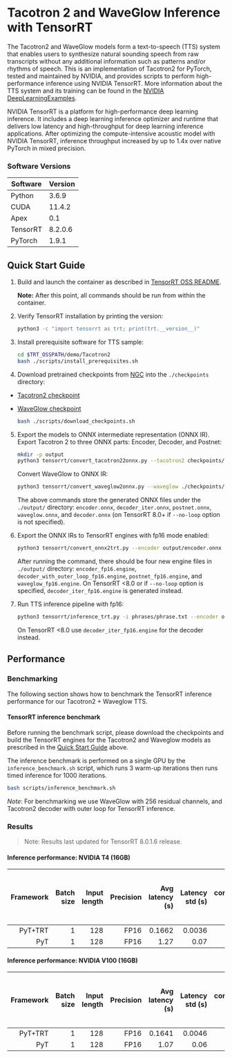 # Tacotron 2 and WaveGlow Inference with TensorRT

The Tacotron2 and WaveGlow models form a text-to-speech (TTS) system that enables users to synthesize natural sounding speech from raw transcripts without any additional information such as patterns and/or rhythms of speech. This is an implementation of Tacotron2 for PyTorch, tested and maintained by NVIDIA, and provides scripts to perform high-performance inference using NVIDIA TensorRT. More information about the TTS system and its training can be found in the
[NVIDIA DeepLearningExamples](https://github.com/NVIDIA/DeepLearningExamples/tree/master/PyTorch/SpeechSynthesis/Tacotron2).

NVIDIA TensorRT is a platform for high-performance deep learning inference. It includes a deep learning inference optimizer and runtime that delivers low latency and high-throughput for deep learning inference applications. After optimizing the compute-intensive acoustic model with NVIDIA TensorRT, inference throughput increased by up to 1.4x over native PyTorch in mixed  precision.

### Software Versions

|Software|Version|
|--------|-------|
|Python|3.6.9|
|CUDA|11.4.2|
|Apex|0.1|
|TensorRT|8.2.0.6|
|PyTorch|1.9.1|


## Quick Start Guide

1. Build and launch the container as described in [TensorRT OSS README](https://github.com/NVIDIA/TensorRT/blob/master/README.md).

    **Note:** After this point, all commands should be run from within the container.

2. Verify TensorRT installation by printing the version:
    ```bash
    python3 -c "import tensorrt as trt; print(trt.__version__)"
    ```

3. Install prerequisite software for TTS sample:
    ```bash
    cd $TRT_OSSPATH/demo/Tacotron2
    bash ./scripts/install_prerequisites.sh
    ```
4. Download pretrained checkpoints from [NGC](https://ngc.nvidia.com/catalog/models) into the `./checkpoints` directory:

- [Tacotron2 checkpoint](https://ngc.nvidia.com/models/nvidia:tacotron2pyt_fp16)
- [WaveGlow checkpoint](https://ngc.nvidia.com/models/nvidia:waveglow256pyt_fp16)

    ```bash
    bash ./scripts/download_checkpoints.sh
    ```

5. Export the models to ONNX intermediate representation (ONNX IR).
   Export Tacotron 2 to three ONNX parts: Encoder, Decoder, and Postnet:

	```bash
	mkdir -p output
	python3 tensorrt/convert_tacotron22onnx.py --tacotron2 checkpoints/tacotron2_pyt_ckpt_amp_v19.09.0/nvidia_tacotron2pyt_fp16_20190427 -o output/ --fp16
	```

    Convert WaveGlow to ONNX IR:

	```bash
	python3 tensorrt/convert_waveglow2onnx.py --waveglow ./checkpoints/waveglow_ckpt_amp_256_v19.10.0/nvidia_waveglow256pyt_fp16 --config-file config.json --wn-channels 256 -o output/ --fp16
    ```

	The above commands store the generated ONNX files under the `./output/` directory:
    `encoder.onnx`, `decoder_iter.onnx`, `postnet.onnx`, `waveglow.onnx`, and `decoder.onnx` (on TensorRT 8.0+ if `--no-loop` option is not specified).

6. Export the ONNX IRs to TensorRT engines with fp16 mode enabled:

	```bash
	python3 tensorrt/convert_onnx2trt.py --encoder output/encoder.onnx --decoder output/decoder.onnx --postnet output/postnet.onnx --waveglow output/waveglow.onnx -o output/ --fp16
	```

	After running the command, there should be four new engine files in `./output/` directory:
    `encoder_fp16.engine`, `decoder_with_outer_loop_fp16.engine`, `postnet_fp16.engine`, and `waveglow_fp16.engine`. On TensorRT <8.0 or if `--no-loop` option is specified, `decoder_iter_fp16.engine` is generated instead.

7. Run TTS inference pipeline with fp16:

	
	```bash
	python3 tensorrt/inference_trt.py -i phrases/phrase.txt --encoder output/encoder_fp16.engine --decoder output/decoder_with_outer_loop_fp16.engine --postnet output/postnet_fp16.engine --waveglow output/waveglow_fp16.engine -o output/ --fp16
	```

    On TensorRT <8.0 use `decoder_iter_fp16.engine` for the decoder instead.

## Performance

### Benchmarking

The following section shows how to benchmark the TensorRT inference performance for our Tacotron2 + Waveglow TTS.

#### TensorRT inference benchmark

Before running the benchmark script, please download the checkpoints and build the TensorRT engines for the Tacotron2 and Waveglow models as prescribed in the [Quick Start Guide](#quick-start-guide) above.

The inference benchmark is performed on a single GPU by the `inference_benchmark.sh` script, which runs 3 warm-up iterations then runs timed inference for 1000 iterations.

```bash
bash scripts/inference_benchmark.sh
```

*Note*: For benchmarking we use WaveGlow with 256 residual channels, and Tacotron2 decoder with outer loop for TensorRT inference.

### Results

> Note: Results last updated for TensorRT 8.0.1.6 release.

#### Inference performance: NVIDIA T4 (16GB)

|Framework|Batch size|Input length|Precision|Avg latency (s)|Latency std (s)|Latency confidence interval 90% (s)|Latency confidence interval 95% (s)|Latency confidence interval 99% (s)|Throughput (samples/sec)|Speed-up PyT+TRT/TRT|Avg mels generated (81 mels=1 sec of speech)| Avg audio length (s)| Avg RTF|
|---:|---:|---:|---:|---:|---:|---:|---:|---:|---:|---:|---:|---:|---:|
|PyT+TRT|1| 128| FP16| 0.1662 | 0.0036 | 0.1705 | 0.1717 | 0.1736 | 871,568 | 7.64 | 566 | 6.99 | 42.03 |
|PyT    |1| 128| FP16| 1.27 | 0.07 | 1.36 | 1.38 | 1.44 |  121,184 | 1.00 | 601 | 7.42 | 5.84 |

#### Inference performance: NVIDIA V100 (16GB)

|Framework|Batch size|Input length|Precision|Avg latency (s)|Latency std (s)|Latency confidence interval 90% (s)|Latency confidence interval 95% (s)|Latency confidence interval 99% (s)|Throughput (samples/sec)|Speed-up PyT+TRT/TRT|Avg mels generated (81 mels=1 sec of speech)| Avg audio length (s)| Avg RTF|
|---:|---:|---:|---:|---:|---:|---:|---:|---:|---:|---:|---:|---:|---:|
|PyT+TRT|1| 128| FP16| 0.1641 | 0.0046 | 0.1694 | 0.1707 | 0.1731 | 900,884 | 6.52 | 577 | 7.13 | 43.44 |
|PyT    |1| 128| FP16| 1.07 | 0.06 | 1.14 | 1.17 | 1.23 | 144,668 | 1.00 | 602 | 7.42 |  6.95 |
